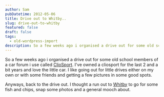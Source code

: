 ```yaml
---
author: Sam
pubDatetime: 2012-05-06
title: Drive out to Whitby..
slug: drive-out-to-whitby
featured: false
draft: false
tags:
  - old-wordpress-import
description: So a few weeks ago i organised a drive out for some old school members of a car forum i use called ClioSport Ive owned a cliosport for the last 2 and a bit year...
---
```


So a few weeks ago i organised a drive out for some old school members of a car forum i use called [ClioSport](http://cliosport.net/forum). I've owned a cliosport for the last 2 and a bit years and love the little car. I like going out for little drives either on my own or with some friends and getting a few pictures in some good spots. 

Anyways, back to the drive out. I thought a run out to [Whitby](http://en.wikipedia.org/wiki/Whitby) to go for some fish and chips, snap some photos and a general mooch about.
